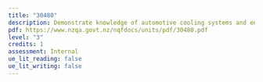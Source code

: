 ```yaml
---
title: "30480"
description: Demonstrate knowledge of automotive cooling systems and engine coolant
pdf: https://www.nzqa.govt.nz/nqfdocs/units/pdf/30480.pdf
level: "3"
credits: 1
assessment: Internal
ue_lit_reading: false
ue_lit_writing: false
---
```

